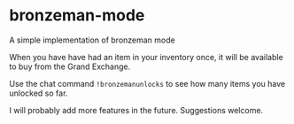 # bronzeman-mode
A simple implementation of bronzeman mode

When you have have had an item in your inventory once, it will be available to buy from the Grand Exchange.

Use the chat command `!bronzemanunlocks` to see how many items you have unlocked so far.

I will probably add more features in the future. Suggestions welcome.
